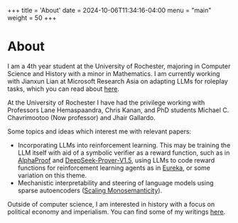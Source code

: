 +++
title = 'About'
date = 2024-10-06T11:34:16-04:00
menu = "main"
weight = 50
+++
# About
I am a 4th year student at the University of Rochester, majoring in Computer Science and History with a minor in Mathematics. I am currently working with Jianxun Lian at Microsoft Research Asia on adapting LLMs for roleplay tasks, which you can read about [here](/posts/low-param-soft-prompt/).

At the University of Rochester I have had the privilege working with Professors Lane Hemaspaandra, Chris Kanan, and PhD students Michael C. Chavrimootoo (Now professor) and Jhair Gallardo.

Some topics and ideas which interest me with relevant papers:
 - Incorporating LLMs into reinforcement learning. This may be training the LLM itself with aid of a symbolic verifier as a reward function, such as in [AlphaProof](https://deepmind.google/discover/blog/ai-solves-imo-problems-at-silver-medal-level/) and [DeepSeek-Prover-V1.5](https://arxiv.org/pdf/2408.08152), using LLMs to code reward functions for reinforcement learning agents as in [Eureka](https://arxiv.org/abs/2310.12931), or some variation on this theme.
 - Mechanistic interpretability and steering of language models using sparse autoencoders ([Scaling Monosemanticity](https://transformer-circuits.pub/2024/scaling-monosemanticity/index.html)).


 Outside of computer science, I am interested in history with a focus on political economy and imperialism. You can find some of my writings [here](/tags/history).